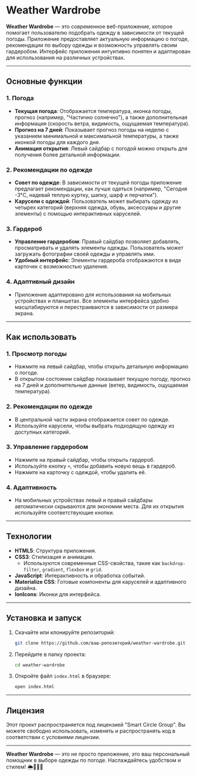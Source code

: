 # Weather Wardrobe

**Weather Wardrobe** — это современное веб-приложение, которое помогает пользователю подобрать одежду в зависимости от текущей погоды. Приложение предоставляет актуальную информацию о погоде, рекомендации по выбору одежды и возможность управлять своим гардеробом. Интерфейс приложения интуитивно понятен и адаптирован для использования на различных устройствах.

---

## Основные функции

### 1. **Погода**
   - **Текущая погода**: Отображается температура, иконка погоды, прогноз (например, "Частично солнечно"), а также дополнительная информация (скорость ветра, видимость, ощущаемая температура).
   - **Прогноз на 7 дней**: Показывает прогноз погоды на неделю с указанием минимальной и максимальной температуры, а также иконкой погоды для каждого дня.
   - **Анимация открытия**: Левый сайдбар с погодой можно открыть для получения более детальной информации.

### 2. **Рекомендации по одежде**
   - **Совет по одежде**: В зависимости от текущей погоды приложение предлагает рекомендации, как лучше одеться (например, "Сегодня -3°C, надевай теплую куртку, шапку, шарф и перчатки").
   - **Карусели с одеждой**: Пользователь может выбирать одежду из четырех категорий (верхняя одежда, обувь, аксессуары и другие элементы) с помощью интерактивных каруселей.

### 3. **Гардероб**
   - **Управление гардеробом**: Правый сайдбар позволяет добавлять, просматривать и удалять элементы одежды. Пользователь может загружать фотографии своей одежды и управлять ими.
   - **Удобный интерфейс**: Элементы гардероба отображаются в виде карточек с возможностью удаления.

### 4. **Адаптивный дизайн**
   - Приложение адаптировано для использования на мобильных устройствах и планшетах. Все элементы интерфейса удобно масштабируются и перестраиваются в зависимости от размера экрана.

---

## Как использовать

### 1. **Просмотр погоды**
   - Нажмите на левый сайдбар, чтобы открыть детальную информацию о погоде.
   - В открытом состоянии сайдбар показывает текущую погоду, прогноз на 7 дней и дополнительные данные (ветер, видимость, ощущаемая температура).

### 2. **Рекомендации по одежде**
   - В центральной части экрана отображается совет по одежде.
   - Используйте карусели, чтобы выбрать подходящую одежду из доступных категорий.

### 3. **Управление гардеробом**
   - Нажмите на правый сайдбар, чтобы открыть гардероб.
   - Используйте кнопку `+`, чтобы добавить новую вещь в гардероб.
   - Нажмите на карточку с одеждой, чтобы удалить её.

### 4. **Адаптивность**
   - На мобильных устройствах левый и правый сайдбары автоматически скрываются для экономии места. Для их открытия используйте соответствующие кнопки.

---

## Технологии

- **HTML5**: Структура приложения.
- **CSS3**: Стилизация и анимации.
  - Используются современные CSS-свойства, такие как `backdrop-filter`, `gradient`, `flexbox` и `grid`.
- **JavaScript**: Интерактивность и обработка событий.
- **Materialize CSS**: Готовые компоненты для каруселей и адаптивного дизайна.
- **IonIcons**: Иконки для интерфейса.

---

## Установка и запуск

1. Скачайте или клонируйте репозиторий:
   ```bash
   git clone https://github.com/ваш-репозиторий/weather-wardrobe.git
   ```
2. Перейдите в папку проекта:
   ```bash
   cd weather-wardrobe
   ```
3. Откройте файл `index.html` в браузере:
   ```bash
   open index.html
   ```

---

## Лицензия

Этот проект распространяется под лицензией "Smart Circle Group". Вы можете свободно использовать, изменять и распространять код в соответствии с условиями лицензии.

---

**Weather Wardrobe** — это не просто приложение, это ваш персональный помощник в выборе одежды по погоде. Наслаждайтесь удобством и стилем! 🌦️👕👖👟